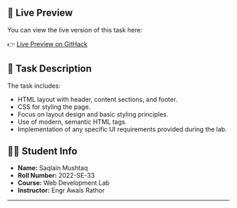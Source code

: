 
## 🔗 Live Preview

You can view the live version of this task here:

👉 [Live Preview on GitHack](https://raw.githack.com/saqlainsaqlain625/2022-SE-33_Web_Development_LAB_TASK/main/Lab%20Task%2004/2022-SE-33_Lab_Task_04_WD.html)

## 📘 Task Description

The task includes:

- HTML layout with header, content sections, and footer.
- CSS for styling the page.
- Focus on layout design and basic styling principles.
- Use of modern, semantic HTML tags.
- Implementation of any specific UI requirements provided during the lab.

## 🧑‍🎓 Student Info

- **Name:** Saqlain Mushtaq  
- **Roll Number:** 2022-SE-33  
- **Course:** Web Development Lab  
- **Instructor:** Engr Awais Rathor

---



